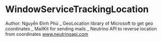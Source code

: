 # WindowServiceTrackingLocation
Author: Nguyễn Đình Phú _
GeoLocation library of Microsoft to get geo coordinates _
MailKit for sending mails _
Neutrino API to reverse location from coordinates www.neutrinoapi.com
